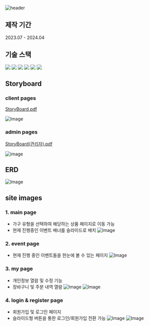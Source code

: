 ![header](https://capsule-render.vercel.app/api?type=waving&text=Leafton%20Study&color=auto)
## 제작 기간
2023.07 - 2024.04
## 기술 스택
<img src="https://img.shields.io/badge/spring boot-6DB33F?style=for-the-badge&logo=springboot&logoColor=white"/> <img src="https://img.shields.io/badge/MySQL-4479A1?style=for-the-badge&logo=MySQL&logoColor=white"/>
<img src="https://img.shields.io/badge/Thymeleaf-005F0F?style=for-the-badge&logo=Thymeleaf&logoColor=white"/>
<img src="https://img.shields.io/badge/html5-E34F26?style=for-the-badge&logo=html5&logoColor=white"/> <img src="https://img.shields.io/badge/javascript-F7DF1E?style=for-the-badge&logo=javascript&logoColor=white"/>
<img src="https://img.shields.io/badge/git-F05032?style=for-the-badge&logo=git&logoColor=white"/>
## Storyboard
### client pages
[StoryBoard.pdf](https://github.com/user-attachments/files/19023617/StoryBoard.pdf)

![Image](https://github.com/user-attachments/assets/8cdf4aa5-25ad-48fb-adaf-07051671df97)
### admin pages
[StoryBoard(관리자).pdf](https://github.com/user-attachments/files/19023621/StoryBoard.pdf)

![image](https://github.com/user-attachments/assets/41460d0e-e869-4280-81cb-514e9a1e0d12)

## ERD
![Image](https://github.com/user-attachments/assets/335abe18-02ce-4329-8129-d26b115ce476)
## site images
### 1. main page
- 가구 유형을 선택하여 해당하는 상품 페이지로 이동 가능
- 현재 진행중인 이벤트 배너를 슬라이드로 배치
![Image](https://github.com/user-attachments/assets/42d082a0-a067-47c3-a088-927695145228)
### 2. event page
- 현재 진행 중인 이벤트들을 한눈에 볼 수 있는 페이지
![Image](https://github.com/user-attachments/assets/4b2dd4a9-84c3-4d5e-8659-a01e2f1e7fcb)
### 3. my page
- 개인정보 열람 및 수정 기능
- 장바구니 및 주문 내역 열람
![Image](https://github.com/user-attachments/assets/148c3161-bcf7-416a-8424-23cf4ee23835)
![Image](https://github.com/user-attachments/assets/564adea6-4847-4607-9ab3-7cfffcb5148e)
### 4. login & register page
- 회원가입 및 로그인 페이지
- 슬라이드형 버튼을 통한 로그인/회원가입 전환 가능
![Image](https://github.com/user-attachments/assets/0402d349-e0d1-40ac-a215-68e227d0cc6e)
![Image](https://github.com/user-attachments/assets/fe7f6c6c-33b2-43f3-9e2c-4878db4627c8)

